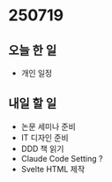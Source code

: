 # 250719

## 오늘 한 일

* 개인 일정



## 내일 할 일

* 논문 세미나 준비
* IT 디자인 준비
* DDD 책 읽기
* Claude Code Setting ?
* Svelte HTML 제작
